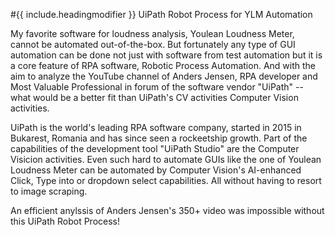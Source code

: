 #{{ include.headingmodifier }} UiPath Robot Process for YLM Automation

My favorite software for loudness analysis, Youlean Loudness Meter, cannot be automated out-of-the-box. But fortunately any type of GUI automation can be done not just with software from test automation but it is a core feature of RPA software, Robotic Process Automation. And with the aim to analyze the YouTube channel of Anders Jensen, RPA developer and Most Valuable Professional in forum of the software vendor "UiPath" -- what would be a better fit than UiPath's CV activities Computer Vision activities.

UiPath is the world's leading RPA software company, started in 2015 in Bukarest, Romania and has since seen a rockeetship growth.
Part of the capabilities of the development tool "UiPath Studio" are the Computer Visicion activities. Even such hard to automate GUIs like the one of Youlean Loudness Meter can be automated by Computer Vision's AI-enhanced Click, Type into or dropdown select capabilities. All without having to resort to image scraping.

An efficient anylssis of Anders Jensen's 350+ video was impossible without this UiPath Robot Process!
